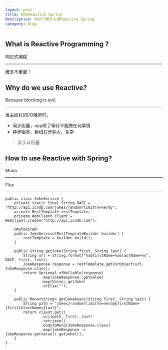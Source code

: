 ```yaml
---
layout: post
title: 初识Reactive Spring
description: 初步了解什么是Reactive Spring
category: blog
---
```


## What is Reactive Programming ?
响应式编程
***
概念不重要！


## Why do we use Reactive?
Because blocking is evil.
***
当主线程的I/O阻塞时，
<ul>
   <li> 同步阻塞，app除了等待不能做任何事情</li>
   <li>异步阻塞，新线程开销大，复杂</li>
</ul>

> 异步非阻塞

## How to use Reactive with Spring?
Mono
***
Flux
***

```
public class JokeService {
	private static final String BASE = "http://api.icndb.com/jokes/random?limitTo=nerdy";
	private RestTemplate restTemplate;
	private WebClient client = WebClient.create("http://api.icndb.com");

	@Autowired
	public JokeService(RestTemplateBuilder builder) {
		restTemplate = builder.build();
	}

	public String getJoke(String first, String last) {
		String url = String.format("%s&firstName=%s&lastName=%s", BASE, first, last);
		JokeResponse response = restTemplate.getForObject(url, JokeResponse.class);
		return Optional.ofNullable(response)
				.map(JokeResponse::getValue)
				.map(Value::getJoke)
				.orElse("");
	}

	public Mono<String> getJokeAsync(String first, String last) {
		String path = "jokes/random?limitTo=nerdy&firstName={first}&lastName={last}";
		return client.get()
				.uri(path, first, last)
				.retrieve()
				.bodyToMono(JokeResponse.class)
				.map(jokeResponse -> jokeResponse.getValue().getJoke());
	}
}

```



